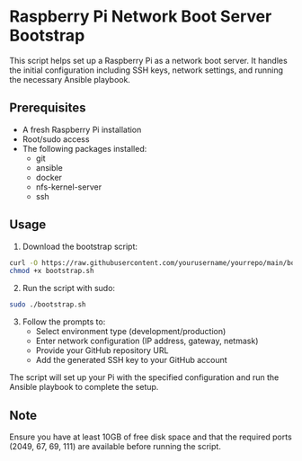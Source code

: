# Raspberry Pi Network Boot Server Bootstrap

This script helps set up a Raspberry Pi as a network boot server. It handles the initial configuration including SSH keys, network settings, and running the necessary Ansible playbook.

## Prerequisites

- A fresh Raspberry Pi installation
- Root/sudo access
- The following packages installed:
  - git
  - ansible
  - docker
  - nfs-kernel-server
  - ssh

## Usage

1. Download the bootstrap script:
```bash
curl -O https://raw.githubusercontent.com/yourusername/yourrepo/main/bootstrap.sh
chmod +x bootstrap.sh
```

2. Run the script with sudo:
```bash
sudo ./bootstrap.sh
```

3. Follow the prompts to:
   - Select environment type (development/production)
   - Enter network configuration (IP address, gateway, netmask)
   - Provide your GitHub repository URL
   - Add the generated SSH key to your GitHub account

The script will set up your Pi with the specified configuration and run the Ansible playbook to complete the setup.

## Note

Ensure you have at least 10GB of free disk space and that the required ports (2049, 67, 69, 111) are available before running the script.